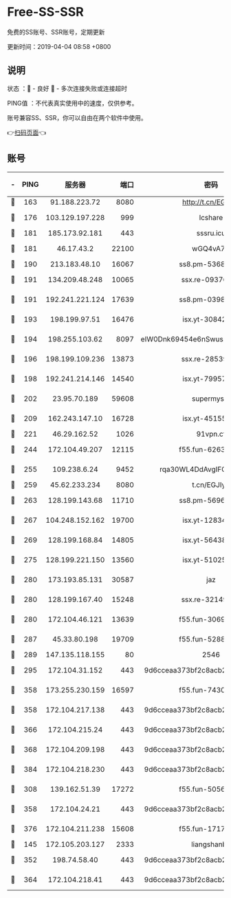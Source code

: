 # Free-SS-SSR

免费的SS账号、SSR账号，定期更新

更新时间：2019-04-04 08:58 +0800

## 说明

状态     ：🙂 - 良好 🙁 - 多次连接失败或连接超时

PING值   ：不代表真实使用中的速度，仅供参考。

账号兼容SS、SSR，你可以自由在两个软件中使用。

👉[扫码页面](https://liesauer.github.io/Free-SS-SSR/)👈

## 账号

|-|PING|服务器|端口|密码|加密方式|区域|
|:----:|:----:|:-----:|-----:|:----:|:----:|:----:|
|🙂|163|91.188.223.72|8080|http://t.cn/EGJIyrl|rc4-md5|RU|
|🙂|176|103.129.197.228|999|lcshare|aes-256-cfb|US|
|🙂|181|185.173.92.181|443|sssru.icu|rc4-md5|RU|
|🙂|181|46.17.43.2|22100|wGQ4vA7D|aes-256-gcm|RU|
|🙂|190|213.183.48.10|16067|ss8.pm-53686627|rc4-md5|RU|
|🙂|191|134.209.48.248|10065|ssx.re-09376526|aes-256-cfb|US|
|🙂|191|192.241.221.124|17639|ss8.pm-03987287|aes-256-cfb|US|
|🙂|193|198.199.97.51|16476|isx.yt-30842013|aes-256-cfb|US|
|🙂|194|198.255.103.62|8097|eIW0Dnk69454e6nSwuspv9DmS201tQ0D|aes-256-cfb|US|
|🙂|196|198.199.109.236|13873|ssx.re-28539881|aes-256-cfb|US|
|🙂|198|192.241.214.146|14540|isx.yt-79957459|aes-256-cfb|US|
|🙂|202|23.95.70.189|59608|supermyssr|chacha20-ietf|US|
|🙂|209|162.243.147.10|16728|isx.yt-45155519|aes-256-cfb|US|
|🙂|221|46.29.162.52|1026|91vpn.cf|rc4-md5|RU|
|🙂|244|172.104.49.207|12115|f55.fun-62631366|aes-256-cfb|SG|
|🙂|255|109.238.6.24|9452|rqa30WL4DdAvgIFG6Fs3znzTa|aes-256-cfb|FR|
|🙂|259|45.62.233.234|8080|t.cn/EGJIyrl|rc4-md5|CA|
|🙂|263|128.199.143.68|11710|ss8.pm-56960881|aes-256-cfb|SG|
|🙂|267|104.248.152.162|19700|isx.yt-12834534|aes-256-cfb|SG|
|🙂|269|128.199.168.84|14805|isx.yt-56438950|aes-256-cfb|SG|
|🙂|275|128.199.221.150|13560|isx.yt-51025089|aes-256-cfb|SG|
|🙂|280|173.193.85.131|30587|jaz|aes-256-cfb|US|
|🙂|280|128.199.167.40|15248|ssx.re-32149746|aes-256-cfb|SG|
|🙂|280|172.104.46.121|13639|f55.fun-30697480|aes-256-cfb|SG|
|🙂|287|45.33.80.198|19709|f55.fun-52889457|aes-256-cfb|US|
|🙂|289|147.135.118.155|80|2546|chacha20|US|
|🙂|295|172.104.31.152|443|9d6cceaa373bf2c8acb22e60b6a58be6|aes-256-cfb|US|
|🙂|358|173.255.230.159|16597|f55.fun-74305924|aes-256-cfb|US|
|🙂|358|172.104.217.138|443|9d6cceaa373bf2c8acb22e60b6a58be6|aes-256-cfb|US|
|🙂|366|172.104.215.24|443|9d6cceaa373bf2c8acb22e60b6a58be6|aes-256-cfb|US|
|🙂|368|172.104.209.198|443|9d6cceaa373bf2c8acb22e60b6a58be6|aes-256-cfb|US|
|🙂|384|172.104.218.230|443|9d6cceaa373bf2c8acb22e60b6a58be6|aes-256-cfb|US|
|🙂|308|139.162.51.39|17272|f55.fun-50565009|aes-256-cfb|SG|
|🙂|358|172.104.24.21|443|9d6cceaa373bf2c8acb22e60b6a58be6|aes-256-cfb|US|
|🙂|376|172.104.211.238|15608|f55.fun-17178524|aes-256-cfb|US|
|🙁|145|172.105.203.127|2333|liangshanbo|chacha20|JP|
|🙁|352|198.74.58.40|443|9d6cceaa373bf2c8acb22e60b6a58be6|aes-256-cfb|US|
|🙁|364|172.104.218.41|443|9d6cceaa373bf2c8acb22e60b6a58be6|aes-256-cfb|US|
